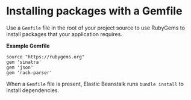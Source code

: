 # Installing packages with a Gemfile<a name="ruby-platform-gemfile"></a>

Use a `Gemfile` file in the root of your project source to use RubyGems to install packages that your application requires\.

**Example Gemfile**  

```
source "https://rubygems.org"
gem 'sinatra'
gem 'json'
gem 'rack-parser'
```

When a `Gemfile` file is present, Elastic Beanstalk runs `bundle install` to install dependencies\.